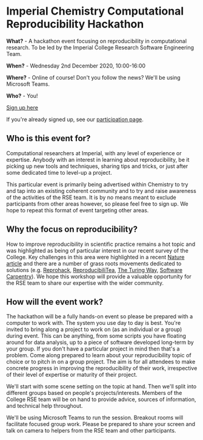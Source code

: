 # Imperial Chemistry Computational Reproducibility Hackathon

**What?** - A hackathon event focusing on reproducibility in computational
research. To be led by the Imperial College Research Software Engineering Team.

**When?** - Wednesday 2nd December 2020, 10:00-16:00

**Where?** - Online of course! Don't you follow the news? We'll be using Microsoft
Teams.

**Who?** - You!

[Sign up here][]

If you're already signed up, see our [participation page](participating.md).

[RSE]: https://www.imperial.ac.uk/admin-services/ict/self-service/research-support/rcs/research-software-engineering/
[sign up here]: https://forms.office.com/Pages/ResponsePage.aspx?id=B3WJK4zudUWDC0-CZ8PTB5Fu0TPn6jVEtbP45q-8NH1UNFIwWjhVUFVXVzRMSlc1MzEzMFRGQjFTTS4u

## Who is this event for?

Computational researchers at Imperial, with any level of experience or
expertise. Anybody with an interest in learning about reproducibility, be it
picking up new tools and techniques, sharing tips and tricks, or just after some
dedicated time to level-up a project.

This particular event is primarily being advertised within Chemistry to try and
tap into an existing coherent community and to try and raise awareness of the
activities of the RSE team. It is by no means meant to exclude participants from
other areas however, so please feel free to sign up. We hope to repeat this
format of event targeting other areas.

## Why the focus on reproducibility?

How to improve reproducibility in scientific practice remains a hot topic and
was highlighted as being of particular interest in our recent survey of the
College. Key challenges in this area were highlighted in a recent [Nature
article][nature] and there are a number of grass roots movements dedicated to
solutions (e.g. [Reprohack][], [ReproducibiliTea][], [The Turing
Way][turing-way], [Software Carpentry][]). We hope this workshop will provide a
valuable opportunity for the RSE team to share our expertise with the wider
community.

[nature]: https://www.nature.com/articles/d41586-020-02462-7
[reprohack]: https://reprohack.github.io/reprohack-hq/
[reproducibilitea]: https://reproducibilitea.org/
[turing-way]: https://www.turing.ac.uk/research/research-projects/turing-way-handbook-reproducible-data-science
[software carpentry]: https://swcarpentry.github.io/r-novice-gapminder/

## How will the event work?

The hackathon will be a fully hands-on event so please be prepared with a
computer to work with. The system you use day to day is best. You're invited to
bring along a project to work on (as an individual or a group) during
event. This can be anything, from some scripts you have floating around for data
analysis, up to a piece of software developed long-term by your group. If you
don't have a particular project in mind then that's a problem. Come along
prepared to learn about your reproducibility topic of choice or to pitch in on a
group project. The aim is for all attendees to make concrete progress in
improving the reproducibility of their work, irrespective of their level of
expertise or maturity of their project.

We'll start with some scene setting on the topic at hand. Then we'll split into
different groups based on people's projects/interests. Members of the College
RSE team will be on hand to provide advice, sources of information, and
technical help throughout.

We'll be using Microsoft Teams to run the session. Breakout rooms will
facilitate focused group work. Please be prepared to share your screen and talk
on camera to helpers from the RSE team and other participants.
